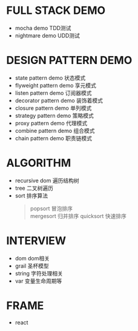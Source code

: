 # FULL STACK DEMO

 - mocha demo  TDD测试
 - nightmare demo  UDD测试

# DESIGN PATTERN DEMO

 - state pattern demo 状态模式
 - flyweight pattern demo 享元模式
 - listen pattern demo 订阅器模式
 - decorator pattern demo 装饰着模式
 - closure pattern demo 单列模式
 - strategy pattern demo 策略模式
 - proxy pattern demo 代理模式
 - combine pattern demo 组合模式
 - chain pattern demo 职责链模式

 # ALGORITHM

 - recursive dom 遍历结构树
 - tree          二叉树遍历
 - sort          排序算法
    > popsort   冒泡排序   
    > mergesort 归并排序
    > quicksort 快速排序

 # INTERVIEW

 - dom dom相关
 - grail 圣杯模型
 - string 字符处理相关
 - var 变量生命周期等

 # FRAME

 - react
